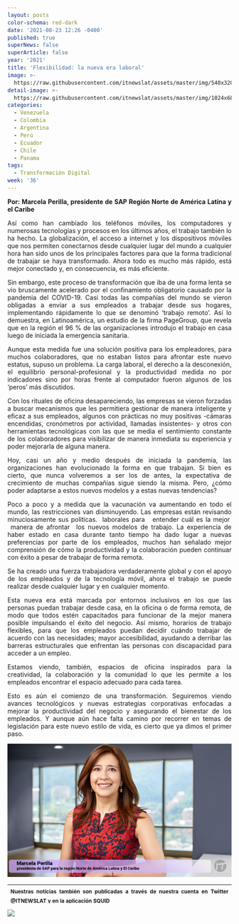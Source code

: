 ```yaml
---
layout: posts
color-schema: red-dark
date: '2021-08-23 12:26 -0400'
published: true
superNews: false
superArticle: false
year: '2021'
title: 'Flexibilidad: la nueva era laboral'
image: >-
  https://raw.githubusercontent.com/itnewslat/assets/master/img/540x320/Marcela-Perilla-p.jpg
detail-image: >-
  https://raw.githubusercontent.com/itnewslat/assets/master/img/1024x680/Marcela-Perilla-g.jpg
categories:
  - Venezuela
  - Colombia
  - Argentina
  - Perú
  - Ecuador
  - Chile
  - Panama
tags:
  - Transformación Digital
week: '36'
---
```

<p style="text-align: justify;"><strong>Por: Marcela Perilla, presidente de SAP Región Norte de América Latina y el Caribe</strong></p>
<p style="text-align: justify;">Así como han cambiado los teléfonos móviles, los computadores y numerosas tecnologías y procesos en los últimos años, el trabajo también lo ha hecho. La globalización, el acceso a internet y los dispositivos móviles que nos permiten conectarnos desde cualquier lugar del mundo a cualquier hora han sido unos de los principales factores para que la forma tradicional de trabajar se haya transformado. Ahora todo es mucho más rápido, está mejor conectado y, en consecuencia, es más eficiente.</p>
<p style="text-align: justify;">Sin embargo, este proceso de transformación que iba de una forma lenta se vio bruscamente acelerado por el confinamiento obligatorio causado por la pandemia del COVID-19. Casi todas las compañías del mundo se vieron obligadas a enviar a sus empleados a trabajar desde sus hogares, implementando rápidamente lo que se denominó ‘trabajo remoto’. Así lo demuestra, en Latinoamérica, un estudio de la firma PageGroup, que revela que en la región el 96 % de las organizaciones introdujo el trabajo en casa luego de iniciada la emergencia sanitaria.</p>
<p style="text-align: justify;">Aunque esta medida fue una solución positiva para los empleadores, para muchos colaboradores, que no estaban listos para afrontar este nuevo estatus, supuso un problema. La carga laboral, el derecho a la desconexión, el equilibrio personal-profesional y la productividad medida no por indicadores sino por horas frente al computador fueron algunos de los ‘peros’ más discutidos.</p>
<p style="text-align: justify;">Con los rituales de oficina desapareciendo, las empresas se vieron forzadas a buscar mecanismos que les permitiera gestionar de manera inteligente y eficaz a sus empleados, algunos con prácticas no muy positivas -cámaras encendidas, cronómetros por actividad, llamadas insistentes- y otros con herramientas tecnológicas con las que se media el sentimiento constante de los colaboradores para visibilizar de manera inmediata su experiencia y poder mejorarla de alguna manera.</p>
<p style="text-align: justify;">Hoy, casi un año y medio después de iniciada la pandemia, las organizaciones han evolucionado la forma en que trabajan. Si bien es cierto, que nunca volveremos a ser los de antes, la expectativa de crecimiento de muchas compañías sigue siendo la misma. Pero, ¿cómo poder adaptarse a estos nuevos modelos y a estas nuevas tendencias?</p>
<p style="text-align: justify;">Poco a poco y a medida que la vacunación va aumentando en todo el mundo, las restricciones van disminuyendo. Las empresas están revisando minuciosamente sus políticas.  laborales para   entender cuál es la mejor   manera de afrontar  los nuevos modelos de trabajo. La experiencia de haber estado en casa durante tanto tiempo ha dado lugar a nuevas preferencias por parte de los empleados, muchos han señalado mejor comprensión de cómo la productividad y la colaboración pueden continuar con éxito a pesar de trabajar de forma remota.</p>
<p style="text-align: justify;">Se ha creado una fuerza trabajadora verdaderamente global y con el apoyo de los empleados y de la tecnología móvil, ahora el trabajo se puede realizar desde cualquier lugar y en cualquier momento.</p>
<p style="text-align: justify;">Esta nueva era está marcada por entornos inclusivos en los que las personas puedan trabajar desde casa, en la oficina o de forma remota, de modo que todos estén capacitados para funcionar de la mejor manera posible impulsando el éxito del negocio. Así mismo, horarios de trabajo flexibles, para que los empleados puedan decidir cuándo trabajar de acuerdo con las necesidades; mayor accesibilidad, ayudando a derribar las barreras estructurales que enfrentan las personas con discapacidad para acceder a un empleo.</p>
<p style="text-align: justify;">Estamos viendo, también, espacios de oficina inspirados para la creatividad, la colaboración y la comunidad lo que les permite a los empleados encontrar el espacio adecuado para cada tarea.</p>
<p style="text-align: justify;">Esto es aún el comienzo de una transformación. Seguiremos viendo avances tecnológicos y nuevas estrategias corporativas enfocadas a mejorar la productividad del negocio y asegurando el bienestar de los empleados. Y aunque aún hace falta camino por recorrer en temas de legislación para este nuevo estilo de vida, es cierto que ya dimos el primer paso.</p>

![](https://raw.githubusercontent.com/itnewslat/assets/master/img/540x320/Marcela-Perilla-p.jpg)


<table style="height: 42px;" width="569">
<tbody>
<tr>
<td style="text-align: justify;"><sub><strong>Nuestras noticias también son publicadas a través de nuestra cuenta en Twitter <a href="https://twitter.com/itnewslat?lang=es">@ITNEWSLAT</a> y en la aplicación <a href="https://squidapp.co/en/">SQUID</a></strong></sub></td>
</tr>
</tbody>
</table>

<img src="https://tracker.metricool.com/c3po.jpg?hash=56f88a41e39ab42c063cc51676587a04"/>